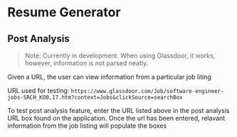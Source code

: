 # Resume Generator

## Post Analysis
>Note: Currently in development. When using Glassdoor, it works, however, information is not parsed neatly.

Given a URL, the user can view information from a particular job liting

URL used for testing: `https://www.glassdoor.com/Job/software-engineer-jobs-SRCH_KO0,17.htm?context=Jobs&clickSource=searchBox`

To test post analysis feature, enter the URL listed above in the post analysis URL box found on the application. Once the url has been entered, relavant information from the job listing will populate the boxes

